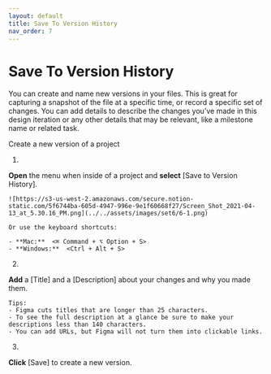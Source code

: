 ```yaml
---
layout: default
title: Save To Version History
nav_order: 7
---
```


# Save To Version History

You can create and name new versions in your files. This is great for capturing a snapshot of the file at a specific time, or record a specific set of changes. You can add details to describe the changes you’ve made in this design iteration or any other details that may be relevant, like a milestone name or related task.

Create a new version of a project

1.
**Open** the menu when inside of a project and **select** [Save to Version History].

    ![https://s3-us-west-2.amazonaws.com/secure.notion-static.com/5f6744ba-605d-4947-996e-9e1f60668f27/Screen_Shot_2021-04-13_at_5.30.16_PM.png](../../assets/images/set6/6-1.png)

    Or use the keyboard shortcuts:

    - **Mac:**  <⌘ Command + ⌥ Option + S>
    - **Windows:**  <Ctrl + Alt + S>

2.
**Add** a [Title] and a [Description] about your changes and why you made them.

    Tips:
    - Figma cuts titles that are longer than 25 characters.
    - To see the full description at a glance be sure to make your descriptions less than 140 characters.
    - You can add URLs, but Figma will not turn them into clickable links.

3.
**Click** [Save] to create a new version.